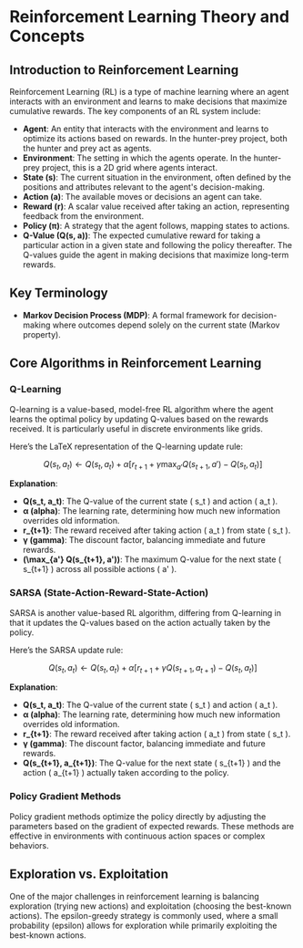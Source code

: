 # Reinforcement Learning Theory and Concepts

## Introduction to Reinforcement Learning

Reinforcement Learning (RL) is a type of machine learning where an agent interacts with an environment and learns to make decisions that maximize cumulative rewards. The key components of an RL system include:

- **Agent**: An entity that interacts with the environment and learns to optimize its actions based on rewards. In the hunter-prey project, both the hunter and prey act as agents.
- **Environment**: The setting in which the agents operate. In the hunter-prey project, this is a 2D grid where agents interact.
- **State (s)**: The current situation in the environment, often defined by the positions and attributes relevant to the agent's decision-making.
- **Action (a)**: The available moves or decisions an agent can take.
- **Reward (r)**: A scalar value received after taking an action, representing feedback from the environment.
- **Policy (π)**: A strategy that the agent follows, mapping states to actions.
- **Q-Value (Q(s, a))**: The expected cumulative reward for taking a particular action in a given state and following the policy thereafter. The Q-values guide the agent in making decisions that maximize long-term rewards.

## Key Terminology

- **Markov Decision Process (MDP)**: A formal framework for decision-making where outcomes depend solely on the current state (Markov property).

## Core Algorithms in Reinforcement Learning

### Q-Learning

Q-learning is a value-based, model-free RL algorithm where the agent learns the optimal policy by updating Q-values based on the rewards received. It is particularly useful in discrete environments like grids.

Here’s the LaTeX representation of the Q-learning update rule:

$$
Q(s_t, a_t) \leftarrow Q(s_t, a_t) + \alpha \left[ r_{t+1} + \gamma \max_{a'} Q(s_{t+1}, a') - Q(s_t, a_t) \right]
$$

**Explanation**:

- **Q(s_t, a_t)**: The Q-value of the current state \( s_t \) and action \( a_t \).
- **α (alpha)**: The learning rate, determining how much new information overrides old information.
- **r_{t+1}**: The reward received after taking action \( a_t \) from state \( s_t \).
- **γ (gamma)**: The discount factor, balancing immediate and future rewards.
- **\(\max_{a'} Q(s_{t+1}, a')\)**: The maximum Q-value for the next state \( s_{t+1} \) across all possible actions \( a' \).

### SARSA (State-Action-Reward-State-Action)

SARSA is another value-based RL algorithm, differing from Q-learning in that it updates the Q-values based on the action actually taken by the policy.

Here’s the SARSA update rule:

$$
Q(s_t, a_t) \leftarrow Q(s_t, a_t) + \alpha \left[ r_{t+1} + \gamma Q(s_{t+1}, a_{t+1}) - Q(s_t, a_t) \right]
$$

**Explanation**:

- **Q(s_t, a_t)**: The Q-value of the current state \( s_t \) and action \( a_t \).
- **α (alpha)**: The learning rate, determining how much new information overrides old information.
- **r_{t+1}**: The reward received after taking action \( a_t \) from state \( s_t \).
- **γ (gamma)**: The discount factor, balancing immediate and future rewards.
- **Q(s_{t+1}, a_{t+1})**: The Q-value for the next state \( s_{t+1} \) and the action \( a_{t+1} \) actually taken according to the policy.

### Policy Gradient Methods

Policy gradient methods optimize the policy directly by adjusting the parameters based on the gradient of expected rewards. These methods are effective in environments with continuous action spaces or complex behaviors.

## Exploration vs. Exploitation

One of the major challenges in reinforcement learning is balancing exploration (trying new actions) and exploitation (choosing the best-known actions). The epsilon-greedy strategy is commonly used, where a small probability (epsilon) allows for exploration while primarily exploiting the best-known actions.
